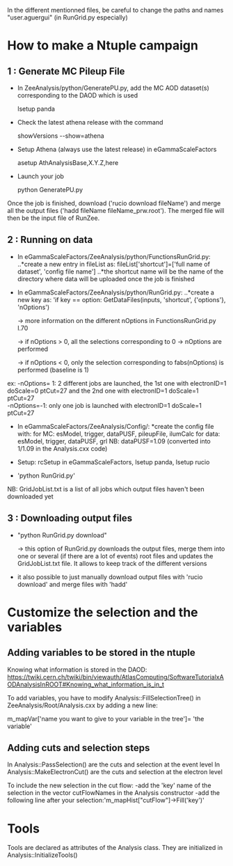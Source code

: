 
In the different mentionned files, be careful to change the paths and names "user.aguergui" (in RunGrid.py especially)


How to make a Ntuple campaign
====================================

1 : Generate MC Pileup File 
---------------------------

- In ZeeAnalysis/python/GeneratePU.py, add the MC AOD dataset(s) corresponding to the DAOD which is used
  
  lsetup panda
- Check the latest athena release with the command 
  
  showVersions --show=athena
- Setup Athena (always use the latest release) in eGammaScaleFactors
  
  asetup AthAnalysisBase,X.Y.Z,here 
- Launch your job
  
  python GeneratePU.py

Once the job is finished, download ('rucio download fileName') and merge all the output files ('hadd fileName fileName_prw.root'). The merged file will then be the input file of RunZee.


2 : Running on data
--------------------

- In eGammaScaleFactors/ZeeAnalysis/python/FunctionsRunGrid.py:
..*create a new entry in fileList as: fileList['shortcut']=['full name of dataset', 'config file name']
..*the shortcut name will be the name of the directory where data will be uploaded once the job is finished

- In eGammaScaleFactors/ZeeAnalysis/python/RunGrid.py:
..*create a new key as: 'if key == option: GetDataFiles(inputs, 'shortcut', {'options'}, 'nOptions')

  -> more information on the different nOptions in FunctionsRunGrid.py l.70

  -> if nOptions > 0, all the selections corresponding to 0 -> nOptions are performed

  -> if nOptions < 0, only the selection corresponding to fabs(nOptions) is performed (baseline is 1)

ex: 
-nOptions= 1: 2 different jobs are launched, the 1st one with electronID=1 doScale=0 ptCut=27 and the 2nd one with electronID=1 doScale=1 ptCut=27  
-nOptions=-1: only one job is launched with electronID=1 doScale=1 ptCut=27

- In eGammaScaleFactors/ZeeAnalysis/Config/:
  *create the config file with:
for MC: esModel, trigger, dataPUSF, pileupFile, ilumCalc
for data: esModel, trigger, dataPUSF, grl
NB: dataPUSF=1.09 (converted into 1/1.09 in the Analysis.cxx code)

- Setup: rcSetup in eGammaScaleFactors, lsetup panda, lsetup rucio
- 'python RunGrid.py'


NB: GridJobList.txt is a list of all jobs which output files haven't been downloaded yet



3 : Downloading output files
----------------------------

- "python RunGrid.py download"

  -> this option of RunGrid.py downloads the output files, merge them into one or several (if there are a lot of events) root files and updates the GridJobList.txt file. It allows to keep track of the different versions

- it also possible to just manually download output files with 'rucio download' and merge files with 'hadd'


Customize the selection and the variables
=========================================

Adding variables to be stored in the ntuple
-------------------------------------------

Knowing what information is stored in the DAOD:
https://twiki.cern.ch/twiki/bin/viewauth/AtlasComputing/SoftwareTutorialxAODAnalysisInROOT#Knowing_what_information_is_in_t

To add variables, you have to modify Analysis::FillSelectionTree() in ZeeAnalysis/Root/Analysis.cxx by adding a new line:

m_mapVar['name you want to give to your variable in the tree']= 'the variable'


Adding cuts and selection steps
-------------------------------

In Analysis::PassSelection() are the cuts and selection at the event level
In Analysis::MakeElectronCut() are the cuts and selection at the electron level

To include the new selection in the cut flow: 
-add the 'key' name of the selection in the vector cutFlowNames in the Analysis constructor
-add the following line after your selection:'m_mapHist["cutFlow"]->Fill('key')'


Tools
=====

Tools are declared as attributes of the Analysis class. They are initialized in Analysis::InitializeTools()
